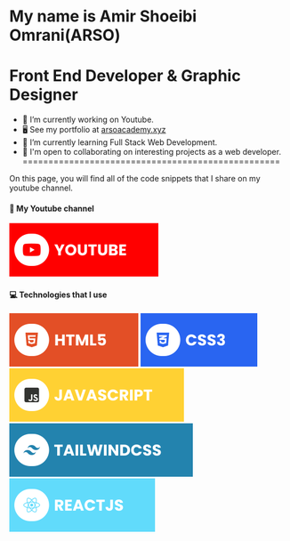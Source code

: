 My name is Amir Shoeibi Omrani(ARSO)
==================================================
Front End Developer & Graphic Designer
==================================================
- 🔭 I’m currently working on Youtube.
- 🖥️  See my portfolio at [arsoacademy.xyz](https://arsoacademy.xyz)
- 🌱 I’m currently learning Full Stack Web Development.
- 🤝 I'm open to collaborating on interesting projects as a web developer.
==================================================

On this page, you will find all of the code snippets that I share on my youtube channel.
#### 🔗 My Youtube channel
[![YouTube](./assets/youtube.svg)](https://www.youtube.com/@ProgrammingWithARSO)
                
#### 💻 Technologies that I use
![HTML5](./assets/html.svg) ![CSS3](./assets/css.svg) ![JavaScript](./assets/javascript.svg) ![TailwindCSS](./assets/tailwind.svg) ![React](./assets/react.svg)
